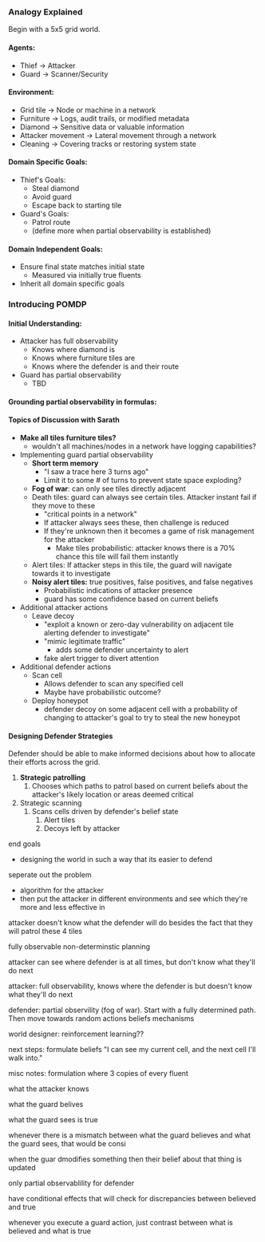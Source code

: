 ### Analogy Explained
Begin with a 5x5 grid world.

#### Agents:
- Thief -> Attacker
- Guard -> Scanner/Security

#### Environment:
- Grid tile -> Node or machine in a network
- Furniture -> Logs, audit trails, or modified metadata
- Diamond -> Sensitive data or valuable information
- Attacker movement -> Lateral movement through a network
- Cleaning -> Covering tracks or restoring system state

#### Domain Specific Goals:
- Thief's Goals:
	- Steal diamond
	- Avoid guard
	- Escape back to starting tile
- Guard's Goals:
	- Patrol route
	- (define more when partial observability is established)

#### Domain Independent Goals:
- Ensure final state matches initial state
	- Measured via initially true fluents
- Inherit all domain specific goals

### Introducing POMDP

#### Initial Understanding:
- Attacker has full observability
	- Knows where diamond is
	- Knows where furniture tiles are
	- Knows where the defender is and their route
- Guard has partial observability
	- TBD

#### Grounding partial observability in formulas:


#### Topics of Discussion with Sarath
- **Make all tiles furniture tiles?**
	- wouldn't all machines/nodes in a network have logging capabilities?
- Implementing guard partial observability
	- **Short term memory**
		- "I saw a trace here 3 turns ago"
		- Limit it to some # of turns to prevent state space exploding?
	- **Fog of war**: can only see tiles directly adjacent
	- Death tiles: guard can always see certain tiles. Attacker instant fail if they move to these
		- "critical points in a network"
		- If attacker always sees these, then challenge is reduced
		- If they're unknown then it becomes a game of risk management for the attacker
			- Make tiles probabilistic: attacker knows there is a 70% chance this tile will fail them instantly
	- Alert tiles: If attacker steps in this tile, the guard will navigate towards it to investigate
	- **Noisy alert tiles:** true positives, false positives, and false negatives
		- Probabilistic indications of attacker presence
		- guard has some confidence based on current beliefs
- Additional attacker actions
	- Leave decoy
		- "exploit a known or zero-day vulnerability on adjacent tile alerting defender to investigate"
		- "mimic legitimate traffic"
			- adds some defender uncertainty to alert
		- fake alert trigger to divert attention
- Additional defender actions
	- Scan cell
		- Allows defender to scan any specified cell
		- Maybe have probabilistic outcome?
	- Deploy honeypot
		- defender decoy on some adjacent cell with a probability of changing to attacker's goal to try to steal the new honeypot

#### Designing Defender Strategies
Defender should be able to make informed decisions about how to allocate their efforts across the grid. 
1. **Strategic patrolling**
	1. Chooses which paths to patrol based on current beliefs about the attacker's likely location or areas deemed critical
2. Strategic scanning
	1. Scans cells driven by defender's belief state
		1. Alert tiles
		2. Decoys left by attacker





end goals
- designing the world in such a way that its easier to defend

seperate out the problem
- algorithm for the attacker
- then put the attacker in different environments and see which they're more and less effective in


attacker doesn't know what the defender will do besides the fact that they will patrol these 4 tiles


fully observable non-determinstic planning


attacker can see where defender is at all times, but don't know what they'll do next

attacker:
full observability, knows where the defender is but doesn't know what they'll do next

defender:
partial observility (fog of war). Start with a fully determined path. Then move towards random actions
beliefs mechanisms

world designer:
reinforcement learning??



next steps:
formulate beliefs
"I can see my current cell, and the next cell I'll walk into."



misc notes:
formulation where 3 copies of every fluent

what the attacker knows

what the guard belives

what the guard sees is true

  

whenever there is a mismatch between what the guard believes and what the guard sees, that would be consi

  

when the guar dmodifies something then their belief about that thing is updated

  

only partial observablility for defender

  

have conditional effects that will check for discrepancies between believed and true

  

whenever you execute a guard action, just contrast between what is believed and what is true
